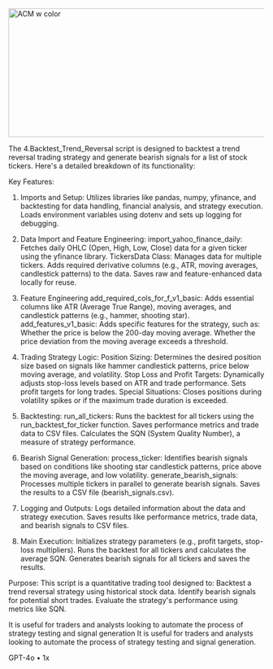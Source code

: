 <img width="780" height="253" alt="ACM w color" src="https://github.com/user-attachments/assets/ca75b25b-3995-46ae-b041-7e60b4adbab2" />

The 4.Backtest_Trend_Reversal script is designed to backtest a trend reversal trading strategy and generate bearish signals for a list of stock tickers. Here's a detailed breakdown of its functionality:

Key Features:

1. Imports and Setup:
Utilizes libraries like pandas, numpy, yfinance, and backtesting for data handling, financial analysis, and strategy execution.
Loads environment variables using dotenv and sets up logging for debugging.

2. Data Import and Feature Engineering:
import_yahoo_finance_daily: Fetches daily OHLC (Open, High, Low, Close) data for a given ticker using the yfinance library.
TickersData Class:
Manages data for multiple tickers.
Adds required derivative columns (e.g., ATR, moving averages, candlestick patterns) to the data.
Saves raw and feature-enhanced data locally for reuse.

3. Feature Engineering
add_required_cols_for_f_v1_basic: Adds essential columns like ATR (Average True Range), moving averages, and candlestick patterns (e.g., hammer, shooting star).
add_features_v1_basic: Adds specific features for the strategy, such as:
Whether the price is below the 200-day moving average.
Whether the price deviation from the moving average exceeds a threshold.

4. Trading Strategy Logic:
Position Sizing:
Determines the desired position size based on signals like hammer candlestick patterns, price below moving average, and volatility.
Stop Loss and Profit Targets:
Dynamically adjusts stop-loss levels based on ATR and trade performance.
Sets profit targets for long trades.
Special Situations:
Closes positions during volatility spikes or if the maximum trade duration is exceeded.

5. Backtesting:
run_all_tickers:
Runs the backtest for all tickers using the run_backtest_for_ticker function.
Saves performance metrics and trade data to CSV files.
Calculates the SQN (System Quality Number), a measure of strategy performance.

6. Bearish Signal Generation:
process_ticker:
Identifies bearish signals based on conditions like shooting star candlestick patterns, price above the moving average, and low volatility.
generate_bearish_signals:
Processes multiple tickers in parallel to generate bearish signals.
Saves the results to a CSV file (bearish_signals.csv).

7. Logging and Outputs:
Logs detailed information about the data and strategy execution.
Saves results like performance metrics, trade data, and bearish signals to CSV files.

8. Main Execution:
Initializes strategy parameters (e.g., profit targets, stop-loss multipliers).
Runs the backtest for all tickers and calculates the average SQN.
Generates bearish signals for all tickers and saves the results.

Purpose:
This script is a quantitative trading tool designed to:
Backtest a trend reversal strategy using historical stock data.
Identify bearish signals for potential short trades.
Evaluate the strategy's performance using metrics like SQN.

It is useful for traders and analysts looking to automate the process of strategy testing and signal generation
It is useful for traders and analysts looking to automate the process of strategy testing and signal generation.

GPT-4o • 1x
